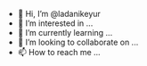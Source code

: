 - 👋 Hi, I’m @ladanikeyur
- 👀 I’m interested in ...
- 🌱 I’m currently learning ...
- 💞️ I’m looking to collaborate on ...
- 📫 How to reach me ...

<!---
ladanikeyur/ladanikeyur is a ✨ special ✨ repository because its `README.md` (this file) appears on your GitHub profile.
You can click the Preview link to take a look at your changes.
--->
